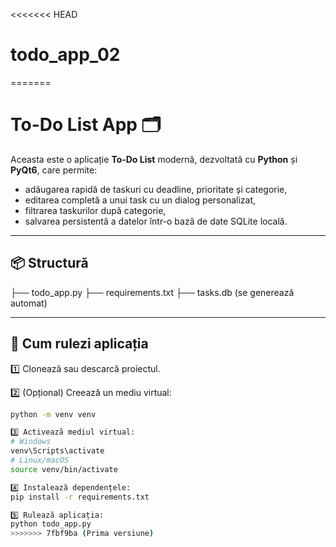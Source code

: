 <<<<<<< HEAD
# todo_app_02
=======
# To-Do List App 🗂️

Aceasta este o aplicație **To-Do List** modernă, dezvoltată cu **Python** și **PyQt6**, care permite:
- adăugarea rapidă de taskuri cu deadline, prioritate și categorie,
- editarea completă a unui task cu un dialog personalizat,
- filtrarea taskurilor după categorie,
- salvarea persistentă a datelor într-o bază de date SQLite locală.

---

## 📦 **Structură**

├── todo_app.py
├── requirements.txt
├── tasks.db (se generează automat)


---

## 🚀 **Cum rulezi aplicația**

1️⃣ Clonează sau descarcă proiectul.

2️⃣ (Opțional) Creează un mediu virtual:
```bash
python -m venv venv

3️⃣ Activează mediul virtual:
# Windows
venv\Scripts\activate
# Linux/macOS
source venv/bin/activate

4️⃣ Instalează dependențele:
pip install -r requirements.txt

5️⃣ Rulează aplicația:
python todo_app.py
>>>>>>> 7fbf9ba (Prima versiune)

